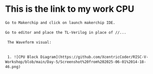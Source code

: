 # This is the link to my work CPU

    Go to Makerchip and click on launch makerchip IDE.

    Go to editor and place the TL-Verilog in place of //...

     The Waveform visual:
     
  
     1. ![CPU Block Diagram](https://github.com/XcentricCoder/RISC-V-Workshop/blob/main/Day-5/Screenshot%20from%202025-06-01%2014-18-46.png)
